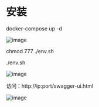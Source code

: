 # 安装

docker-compose up -d

![image](https://user-images.githubusercontent.com/46085895/167756918-a7a2e2e5-a2e9-4e80-adf5-bb9e6cc94d1e.png)

chmod 777 ./env.sh

./env.sh

![image](https://user-images.githubusercontent.com/46085895/167769045-890f87af-571c-4fb4-b56e-06c7e8e83d5a.png)

访问：http://ip:port/swagger-ui.html

![image](https://user-images.githubusercontent.com/46085895/167769278-f48d1515-8032-410f-8e01-5a46f98af2ff.png)
